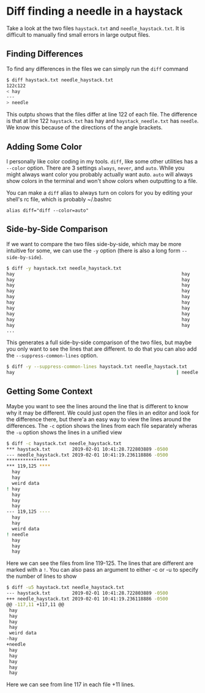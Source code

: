 # Diff finding a needle in a haystack

Take a look at the two files `haystack.txt` and `needle_haystack.txt`. It is difficult to manually find small errors in large output files.

## Finding Differences

To find any differences in the files we can simply run the `diff` command

``` bash
$ diff haystack.txt needle_haystack.txt
122c122
< hay
---
> needle
```

This outptu shows that the files differ at line 122 of each file. The difference is that at line 122 `haystack.txt` has hay and `haystack_needle.txt` has `needle`. We know this because of the directions of the angle brackets.

## Adding Some Color

I personally like color coding in my tools. `diff`, like some other utilities has a `--color` option. There are 3 settings `always`, `never`, and `auto`. While you might always want color you probably actually want auto. `auto` will always show colors in the terminal and won't show colors when outputting to a file.

You can make a `diff` alias to always turn on colors for you by editing your shell's rc file, which is probably ~/.bashrc
```
alias diff="diff --color=auto"
```

## Side-by-Side Comparison

If we want to compare the two files side-by-side, which may be more intuitive for some, we can use the `-y` option (there is also a long form `--side-by-side`).

``` bash
$ diff -y haystack.txt needle_haystack.txt
hay                                                             hay
hay                                                             hay
hay                                                             hay
hay                                                             hay
hay                                                             hay
hay                                                             hay
hay                                                             hay
hay                                                             hay
hay                                                             hay
hay                                                             hay
...
```

This generates a full side-by-side comparison of the two files, but maybe you only want to see the lines that are different. to do that you can also add the `--suppress-common-lines` option.

``` bash
$ diff -y --suppress-common-lines haystack.txt needle_haystack.txt
hay                                                           | needle
```

## Getting Some Context

Maybe you want to see the lines around the line that is different to know why it may be different. We could just open the files in an editor and look for the difference there, but there'a an easy way to view the lines around the differences. The `-c` option shows the lines from each file separately wheras the `-u` option shows the lines in a unified view

``` bash
$ diff -c haystack.txt needle_haystack.txt
*** haystack.txt        2019-02-01 10:41:28.722803889 -0500
--- needle_haystack.txt 2019-02-01 10:41:19.236118886 -0500
***************
*** 119,125 ****
  hay
  hay
  weird data
! hay
  hay
  hay
  hay
--- 119,125 ----
  hay
  hay
  weird data
! needle
  hay
  hay
  hay
```

Here we can see the files from line 119-125. The lines that are different are marked with a `!`. You can also pass an argument to either -c or -u to specify the number of lines to show

``` bash
$ diff -u5 haystack.txt needle_haystack.txt
--- haystack.txt        2019-02-01 10:41:28.722803889 -0500
+++ needle_haystack.txt 2019-02-01 10:41:19.236118886 -0500
@@ -117,11 +117,11 @@
 hay
 hay
 hay
 hay
 weird data
-hay
+needle
 hay
 hay
 hay
 hay
 hay
```

Here we can see from line 117 in each file +11 lines.
